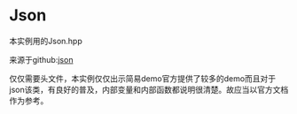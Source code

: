 # Json

本实例用的Json.hpp

来源于github:[json](https://github.com/nlohmann/json)

仅仅需要头文件，本实例仅仅出示简易demo官方提供了较多的demo而且对于json该类，有良好的普及，内部变量和内部函数都说明很清楚。故应当以官方文档作为参考。
